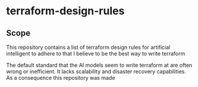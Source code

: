 # terraform-design-rules

## Scope

This repository contains a list of terraform design rules for artificial intelligent to adhere to that I believe to be the best way to write terraform

The default standard that the AI models seem to write terraform at are often wrong or inefficient. It lacks scalability and disaster recovery capabilities. As a consequence this repository was made
